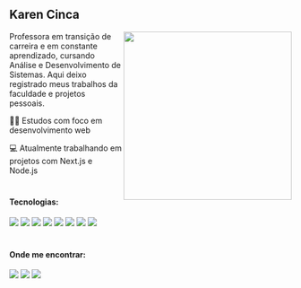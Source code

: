  <h2> Karen Cinca </h2>
<img src="https://user-images.githubusercontent.com/74038190/212750155-3ceddfbd-19d3-40a3-87af-8d329c8323c4.gif" width=300 align="right">

<div align="left"> 
<p>Professora em transição de carreira e em constante aprendizado, cursando Análise e Desenvolvimento de Sistemas. Aqui deixo registrado meus trabalhos da faculdade e projetos pessoais.
<p>👩‍💻 Estudos com foco em desenvolvimento web</p>
<p>💻 Atualmente trabalhando em projetos com Next.js e Node.js</p>
</div>

#
<div align="left">
<h4>Tecnologias:</h4>

 <img src="https://img.shields.io/badge/HTML5-E34F26?style=for-the-badge&logo=html5&logoColor=white" > <img src="https://img.shields.io/badge/CSS3-1572B6?style=for-the-badge&logo=css3&logoColor=white" >
 <img src="https://img.shields.io/badge/JavaScript-323330?style=for-the-badge&logo=javascript&logoColor=F7DF1E" >
 <img src="https://img.shields.io/badge/Node.js-43853D?style=for-the-badge&logo=node.js&logoColor=white" > 
 <img src="https://img.shields.io/badge/React-20232A?style=for-the-badge&logo=react&logoColor=61DAFB" >
 <img src="https://img.shields.io/badge/TypeScript-007ACC?style=for-the-badge&logo=typescript&logoColor=white" >
 <img src="https://img.shields.io/badge/Tailwind_CSS-38B2AC?style=for-the-badge&logo=tailwind-css&logoColor=white" >
 <img src="https://img.shields.io/badge/styled--components-DB7093?style=for-the-badge&logo=styled-components&logoColor=white" >
</div>


#

<div align="left">
 <h4>Onde me encontrar:</h4>
  <a href="https://www.linkedin.com/in/karen-cinca-301807269/" target="_blank"><img src="https://img.shields.io/badge/LinkedIn-0077B5?style=for-the-badge&logo=linkedin&logoColor=white" target="_blank"></a>
  <a href="https://www.instagram.com/karencinca/" target="_blank"><img src="https://img.shields.io/badge/Instagram-E4405F?style=for-the-badge&logo=instagram&logoColor=white" target="_blank"></a>
  <a href="https://mailto:karencinca1@gmail.com" target="_blank"><img src="https://img.shields.io/badge/Gmail-D14836?style=for-the-badge&logo=gmail&logoColor=white"></a>
</div>


